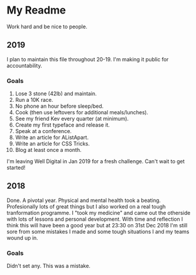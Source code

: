# My Readme

Work hard and be nice to people.

## 2019

I plan to maintain this file throughout 20-19. I'm making it public for accountability.

### Goals

01. Lose 3 stone (42lb) and maintain.
02. Run a 10K race.
03. No phone an hour before sleep/bed.
04. Cook (then use leftovers for additional meals/lunches).
05. See my friend Kev every quarter (at minimum).
06. Create my first typeface and release it.
07. Speak at a conference.
08. Write an article for AListApart.
09. Write an article for CSS Tricks.
10. Blog at least once a month.

I'm leaving Well Digital in Jan 2019 for a fresh challenge. Can't wait to get started! 

## 2018

Done. A pivotal year. Physical and mental health took a beating. Profesionally lots of great things but I also worked on a real tough tranformation programme. I "took my medicine" and came out the otherside with lots of lessons and personal development. With time and reflection I think this will have been a good year but at 23:30 on 31st Dec 2018 I'm still sore from some mistakes I made and some tough situations I and my teams wound up in. 

### Goals

Didn't set any. This was a mistake.
